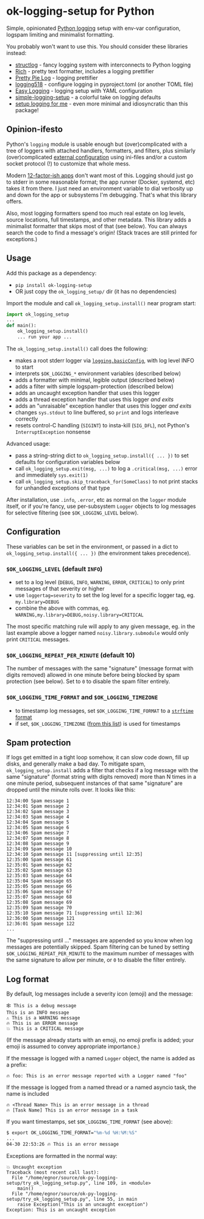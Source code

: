 # ok-logging-setup for Python

Simple, opinionated [Python logging](https://docs.python.org/3/library/logging.html) setup with env-var configuration, logspam limiting and minimalist formatting.

You probably won't want to use this. You should consider these libraries instead:
- [structlog](https://www.structlog.org/) - fancy logging system with interconnects to Python logging
- [Rich](https://github.com/Textualize/rich#readme) - pretty text formatter, includes a logging prettifier
- [Pretty Pie Log](https://github.com/chanpreet3000/pretty-pie-log) - logging prettifier
- [logging518](https://github.com/mharrisb1/logging518) - configure logging in pyproject.toml (or another TOML file)
- [Easy Logging](https://github.com/Kiennguyen08/easy-logging-setup) - logging setup with YAML configuration
- [simple-logging-setup](https://github.com/fscherf/simple-logging-setup) - a colorful take on logging defaults
- [setup logging for me](https://github.com/jmansilla/setup_logging_for_me) - even more minimal and idiosyncratic than this package!

## Opinion-ifesto

Python's `logging` module is usable enough but (over)complicated with a tree of loggers with attached handlers, formatters, and filters, plus similarly (over)complicated [external configuration](https://docs.python.org/latest/library/logging.config.html) using ini-files and/or a custom socket protocol (!) to customize that whole mess.

Modern [12-factor-ish apps](https://12factor.net/) don't want most of this. Logging should just go to stderr in some reasonable format; the app runner (Docker, systemd, etc) takes it from there. I just need an environment variable to dial verbosity up and down for the app or subsystems I'm debugging. That's what this library offers.

Also, most logging formatters spend too much real estate on log levels, source locations, full timestamps, and other metadata. This library adds a minimalist formatter that skips most of that (see below). You can always search the code to find a message's origin! (Stack traces are still printed for exceptions.)

## Usage

Add this package as a dependency:
- `pip install ok-logging-setup`
- OR just copy the `ok_logging_setup/` dir (it has no dependencies)

Import the module and call `ok_logging_setup.install()` near program start:
```python
import ok_logging_setup
...
def main():
    ok_logging_setup.install()
    ... run your app ...
```

The `ok_logging_setup.install()` call does the following:
- makes a root stderr logger via [`logging.basicConfig`](https://docs.python.org/3/library/logging.html#logging.basicConfig), with log level INFO to start
- interprets `$OK_LOGGING_*` environment variables (described below)
- adds a formatter with minimal, legible output (described below)
- adds a filter with simple logspam-protection (described below)
- adds an uncaught exception handler that uses this logger
- adds a thread exception handler that uses this logger *and exits*
- adds an "unraisable" exception handler that uses this logger *and exits*
- changes `sys.stdout` to line buffered, so `print` and logs interleave correctly
- resets control-C handling (`SIGINT`) to insta-kill (`SIG_DFL`), not Python's `InterruptException` nonsense

Advanced usage:
- pass a string-string dict to `ok_logging_setup.install({ ... })` to set defaults for configuration variables below
- call `ok_logging_setup.exit(msg, ...)` to log a `.critical(msg, ...)` error and immediately `sys.exit(1)`
- call `ok_logging_setup.skip_traceback_for(SomeClass)` to not print stacks for unhandled exceptions of that type

After installation, use `.info`, `.error`, etc as normal on the `logger` module itself, or if you're fancy, use per-subsystem `Logger` objects to log messages for selective filtering (see `$OK_LOGGING_LEVEL` below).

## Configuration

These variables can be set in the environment, or passed in a dict to `ok_logging_setup.install({ ... })` (the environment takes precedence).

### `$OK_LOGGING_LEVEL` (default `INFO`)

- set to a log level (`DEBUG`, `INFO`, `WARNING`, `ERROR`, `CRITICAL`) to only print messages of that severity or higher
- use `loggertag=severity` to set the log level for a specific logger tag, eg. `my.library=DEBUG`
- combine the above with commas, eg. `WARNING,my.library=DEBUG,noisy.library=CRITICAL`

The most specific matching rule will apply to any given message, eg. in the last example above a logger named `noisy.library.submodule` would only print `CRITICAL` messages.

### `$OK_LOGGING_REPEAT_PER_MINUTE` (default 10)

The number of messages with the same "signature" (message format with digits removed) allowed in one minute before being blocked by spam protection (see below). Set to `0` to disable the spam filter entirely.

### `$OK_LOGGING_TIME_FORMAT` and `$OK_LOGGING_TIMEZONE`

- to timestamp log messages, set `$OK_LOGGING_TIME_FORMAT` to a [`strftime` format](https://docs.python.org/3/library/datetime.html#format-codes)
- if set, `$OK_LOGGING_TIMEZONE` ([from this list](https://en.wikipedia.org/wiki/List_of_tz_database_time_zones)) is used for timestamps

## Spam protection

If logs get emitted in a tight loop somehow, it can slow code down, fill up disks, and generally make a bad day. To mitigate spam, `ok_logging_setup.install` adds a filter that checks if a log message with the same "signature" (format string with digits removed) more than N times in a one minute period, subsequent instances of that same "signature" are dropped until the minute rolls over. It looks like this:

```
12:34:00 Spam message 1
12:34:01 Spam message 2
12:34:02 Spam message 3
12:34:03 Spam message 4
12:34:04 Spam message 5
12:34:05 Spam message 6
12:34:06 Spam message 7
12:34:07 Spam message 8
12:34:08 Spam message 9
12:34:09 Spam message 10
12:34:10 Spam message 11 [suppressing until 12:35]
12:35:00 Spam message 61
12:35:01 Spam message 62
12:35:02 Spam message 63
12:35:03 Spam message 64
12:35:04 Spam message 65
12:35:05 Spam message 66
12:35:06 Spam message 67
12:35:07 Spam message 68
12:35:08 Spam message 69
12:35:09 Spam message 70
12:35:10 Spam message 71 [suppressing until 12:36]
12:36:00 Spam message 121
12:36:01 Spam message 122
...
```

The "suppressing until ..." messages are appended so you know when log messages are potentially skipped. Spam filtering can be tuned by setting `$OK_LOGGING_REPEAT_PER_MINUTE` to the maximum number of messages with the same signature to allow per minute, or `0` to disable the filter entirely.

## Log format

By default, log messages include a severity icon (emoji) and the message:
```
🕸 This is a debug message
This is an INFO message
⚠️ This is a WARNING message    
🔥 This is an ERROR message
💥 This is a CRITICAL message
```

(If the message already starts with an emoji, no emoji prefix is added; your emoji is assumed to convey appropriate importance.)

If the message is logged with a named `Logger` object, the name is added as a prefix:
```
🔥 foo: This is an error message reported with a Logger named "foo"
```

If the message is logged from a named thread or a named asyncio task, the name is included
```
🔥 <Thread Name> This is an error message in a thread
🔥 [Task Name] This is an error message in a task
```

If you want timestamps, set `$OK_LOGGING_TIME_FORMAT` (see above):
```bash
$ export OK_LOGGING_TIME_FORMAT="%m-%d %H:%M:%S"
...
04-30 22:53:26 🔥 This is an error message
```

Exceptions are formatted in the normal way:
```
💥 Uncaught exception
Traceback (most recent call last):
  File "/home/egnor/source/ok-py-logging-setup/try_ok_logging_setup.py", line 109, in <module>
    main()
  File "/home/egnor/source/ok-py-logging-setup/try_ok_logging_setup.py", line 55, in main
    raise Exception("This is an uncaught exception")
Exception: This is an uncaught exception
```
